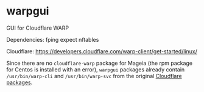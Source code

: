 # warpgui
GUI for Cloudflare WARP

Dependencies: fping expect nftables

Cloudflare: https://developers.cloudflare.com/warp-client/get-started/linux/

Since there are no `cloudflare-warp` package for Mageia (the rpm package for Centos is installed with an error), `warpgui` packages already contain `/usr/bin/warp-cli` and `/usr/bin/warp-svc` from the original [Cloudflare packages](https://pkg.cloudflareclient.com/packages/cloudflare-warp).
